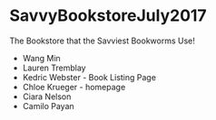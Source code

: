 # SavvyBookstoreJuly2017

The Bookstore that the Savviest Bookworms Use!

* Wang Min
* Lauren Tremblay
* Kedric Webster - Book Listing Page
* Chloe Krueger - homepage
* Ciara Nelson
* Camilo Payan